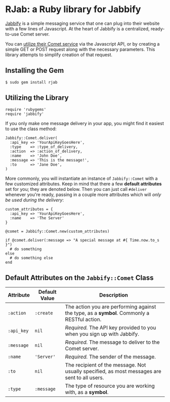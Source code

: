 RJab: a Ruby library for Jabbify
================================

[Jabbify][jabbify] is a simple messaging service that one can plug into their website with a few lines of Javascript. At the heart of Jabbify is a centralized, ready-to-use Comet server. 

You can [utilize their Comet service][jabbify_comet] via the Javascript API, or by creating a simple GET or POST request along with the necessary parameters. This library attempts to simplify creation of that request.

Installing the Gem
------------------

    $ sudo gem install rjab
		
Utilizing the Library
---------------------

    require 'rubygems'
    require 'jabbify'
	
If you only make one message delivery in your app, you might find it easiest to use the class method:

    Jabbify::Comet.deliver(
      :api_key => 'YourApiKeyGoesHere',
      :type    => :type_of_delivery,
      :action  => :action_of_delivery,
      :name    => 'John Doe',
      :message => 'This is the message!',
      :to      => 'Jane Doe',
    )

More commonly, you will instantiate an instance of `Jabbify::Comet` with a few customized attributes. Keep in mind that there a few **default attributes** set for you; they are denoted below. Then you can just call `#deliver` whenever you're ready, passing in a couple more attributes which will *only be used during the delivery*:

    custom_attributes = {
      :api_key => 'YourApiKeyGoesHere',
      :name    => 'The Server'
    }
    
    @comet = Jabbify::Comet.new(custom_attributes)
    
    if @comet.deliver(:message => "A special message at #{ Time.now.to_s }")
      # do something
    else
      # do something else
    end

Default Attributes on the `Jabbify::Comet` Class
------------------------------------------------

<table id="rjab_default_attributes">
  <thead>
    <tr>
      <th>Attribute</th>
      <th>Default Value</th>
      <th>Description</th>
    </tr>
  </thead>
  <tbody>
    <tr>
      <td><code>:action</code></td>
      <td><code>:create</code></td>
      <td>The action you are performing against the type, as a <strong>symbol</strong>. Commonly a RESTful action.</td>
    </tr>
    <tr>
      <td><code>:api_key</code></td>
      <td><code>nil</code></td>
      <td><em>Required.</em> The API key provided to you when you sign up with Jabbify.</td>
    </tr>
    <tr>
      <td><code>:message</code></td> 
      <td><code>nil</code></td>
      <td><em>Required.</em> The message to deliver to the Comet server.</td>
    </tr>
    <tr>
      <td><code>:name</code></td>
      <td><code>'Server'</code></td>
      <td><em>Required.</em> The sender of the message.</td>
    </tr>
    <tr>
      <td><code>:to</code></td>
      <td><code>nil</code></td>
      <td>The recipient of the message. Not usually specified, as most messages are sent to all users.</td>
    </tr>
    <tr>
      <td><code>:type</code></td>
      <td><code>:message</code></td>
      <td>The type of resource you are working with, as a <strong>symbol</strong>.</td>
    </tr>
  </tbody>
</table>



[jabbify]: 			            http://jabbify.com
[jabbify_comet]:            https://jabbify.com/home/comet_service